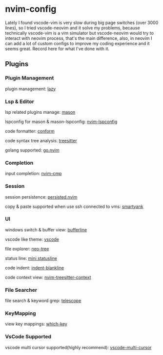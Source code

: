 # nvim-config

Lately I found vscode-vim is very slow during big page switches (over 3000 lines), so I tried vscode-neovim and it solve my problems, because technically vscode-vim is a vim simulator but vscode-neovim would try to interact with neovim process, that's the main difference, also, in neovim I can add a lot of custom configs to improve my coding experience and it seems great. Record here for what I've done with it.

## Plugins

### Plugin Management

plugin management: [lazy](https://github.com/folke/lazy.nvim)

### Lsp & Editor

lsp related plugins manage: [mason](https://github.com/williamboman/mason.nvim)

lspconfig for mason & mason-lspconfig: [nvim-lspconfig](https://github.com/neovim/nvim-lspconfig)

code formatter: [conform](https://github.com/stevearc/conform.nvim)

code syntax tree analysis: [treesitter](https://github.com/nvim-treesitter/nvim-treesitter)

golang supported: [go.nvim](https://github.com/ray-x/go.nvim)

### Completion

input completion: [nvim-cmp](http://github.com/hrsh7th/nvim-cmp)

### Session

session persistence: [persisted.nvim](https://github.com/olimorris/persisted.nvim)

copy & paste supported when use ssh connected to vms: [smartyank](https://github.com/ibhagwan/smartyank.nvim)

### UI

windows switch & buffer view: [bufferline](https://github.com/akinsho/bufferline.nvim)

vscode like theme: [vscode](https://github.com/Mofiqul/vscode.nvim)

file explorer: [neo-tree](https://github.com/nvim-neo-tree/neo-tree.nvim)

status line: [mini statusline](https://github.com/echasnovski/mini.statusline)

code indent: [indent-blankline](https://github.com/lukas-reineke/indent-blankline.nvim)

code context view: [nvim-treesitter-context](https://github.com/nvim-treesitter/nvim-treesitter-context)

### File Searcher

file search & keyword grep: [telescope](https://github.com/nvim-telescope/telescope.nvim)

### KeyMapping

view key mappings: [which-key](https://github.com/folke/which-key.nvim)

### VsCode Supported

vscode multi cursor supported(highly recommend): [vscode-multi-cursor](https://github.com/vscode-neovim/vscode-multi-cursor.nvim)

